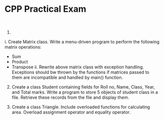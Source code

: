 # CPP Practical Exam
<br>

1.
  i. Create Matrix class. Write a menu-driven program to perform the following matrix operations:
- Sum
- Product
- Transpose
  ii. Rewrite above matrix class with exception handling. Exceptions should bw thrown  by the functions if matrices passed to them are incompatible and handled by main() function.

2. Create a class Student containing fields for Roll no, Name, Class, Year, and Total marks. Write a program to store 5 objects of student class in a file. Retrieve these records from the file and display them.

3. Create a class Triangle. Include overloaded functions for calculating area. Overload assignment operator and equality operator.
